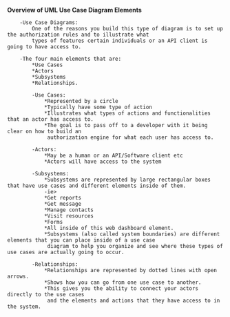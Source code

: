 **Overview of UML Use Case Diagram Elements**

        -Use Case Diagrams:
            One of the reasons you build this type of diagram is to set up the authorization rules and to illustrate what 
            types of features certain individuals or an API client is going to have access to.

        -The four main elements that are:
            *Use Cases
            *Actors
            *Subsystems
            *Relationships.

            -Use Cases:
                *Represented by a circle
                *Typically have some type of action
                *Illustrates what types of actions and functionalities that an actor has access to.
                *The goal is to pass off to a developer with it being clear on how to build an
                 authorization engine for what each user has access to.

            -Actors:
                *May be a human or an API/Software client etc
                *Actors will have access to the system

            -Subsystems:
                *Subsystems are represented by large rectangular boxes that have use cases and different elements inside of them. 
                -ie>
                *Get reports
                *Get message
                *Manage contacts
                *Visit resources
                *Forms
                *All inside of this web dashboard element.
                *Subsystems (also called system boundaries) are different elements that you can place inside of a use case 
                 diagram to help you organize and see where these types of use cases are actually going to occur.

            -Relationships:
                *Relationships are represented by dotted lines with open arrows.        
                *Shows how you can go from one use case to another.
                *This gives you the ability to connect your actors directly to the use cases 
                 and the elements and actions that they have access to in the system.
